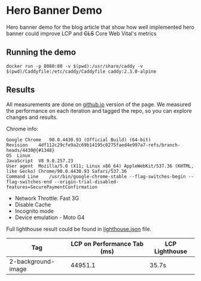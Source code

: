 # Hero Banner Demo

Hero banner demo for the blog article that show how well implemented hero banner
could improve LCP and ~~CLS~~ Core Web Vital's metrics

## Running the demo

```shell
docker run -p 8080:80 -v $(pwd):/usr/share/caddy -v $(pwd)/Caddyfile:/etc/caddy/Caddyfile caddy:2.3.0-alpine
```

## Results

All measurements are done on [github.io](https://pixboost.github.io/hero-banner-demo/) version of the page. We measured the performance on
each iteration and tagged the repo, so you can explore changes and results.

Chrome info:

```
Google Chrome	90.0.4430.93 (Official Build) (64-bit)
Revision	4df112c29cfe9a2c69b14195c0275faed4e997a7-refs/branch-heads/4430@{#1348}
OS	Linux
JavaScript	V8 9.0.257.23
User agent	Mozilla/5.0 (X11; Linux x86_64) AppleWebKit/537.36 (KHTML, like Gecko) Chrome/90.0.4430.93 Safari/537.36
Command Line	/usr/bin/google-chrome-stable --flag-switches-begin --flag-switches-end --origin-trial-disabled-features=SecurePaymentConfirmation
```

* Network Throttle: Fast 3G
* Disable Cache
* Incognito mode
* Device emulation - Moto G4

Full lighthouse result could be found in [lighthouse.json](lighthouse.json) file.

| Tag                | LCP on Performance Tab (ms) | LCP Lighthouse |
| ------------------ | --------------------------- | -------------- |
| 2-background-image | 44951.1                     | 35.7s          |
